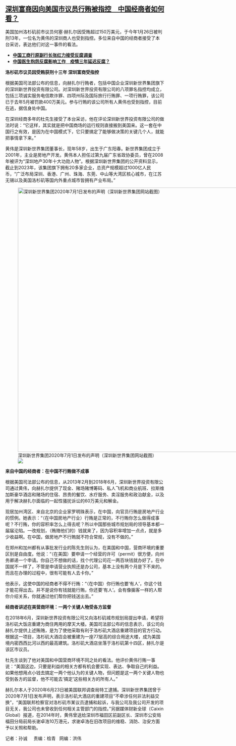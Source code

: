 <!--1707509520000-->
[深圳富商因向美国市议员行贿被指控　中国经商者如何看？](https://www.rfa.org/mandarin/yataibaodao/jingmao/sc-02082024100557.html)
------

<p><span class="result-title">美国加州洛杉矶前市议员何塞·赫扎尔因受贿超过150万美元，于今年1月26日被判刑13年，一位名为黄伟的深圳商人也受到指控。多位来自中国的经商者接受了本台采访，表达他们对这一事件的看法。</span></p><ul><li><span class="result-title"><a href="https://www.rfa.org/mandarin/Xinwen/5-11042023140649.html"><strong>中国工商行原副行长张红力接受反腐调查 </strong></a><br/></span></li><li><strong><span class="result-title"><a href="https://www.rfa.org/mandarin/yataibaodao/huanjing/gt1-08162023073111.html">中国医生抱怨反腐影响工作　疫情三年延迟反腐？</a></span></strong></li></ul><p><b>洛杉矶市议员因受贿获刑十三年 深圳富商受指控</b></p><p><span style="font-weight: 400;">根据美国司法部公布的信息，向赫扎尔行贿者，包括中国企业深圳新世界集团旗下的深圳新世界投资有限公司。对深圳新世界投资有限公司的八项罪名指控均成立，包括三项诚实服务电信欺诈罪、四项州际及国际旅行行贿罪、一项行贿罪，</span><span style="font-weight: 400;">该公司</span><span style="font-weight: 400;">已于去年5月被罚款400万美元。参与行贿的该公司所有人黄伟也受到指控，目前在逃，据信身处中国。</span></p><p><span style="font-weight: 400;">在深圳经商多年的杜先生接受了本台采访，他在评论深圳新世界投资有限公司的做法时说：“它这样，其实就是把中国商场的运行规则直接搬到美国来。这一套在中国行之有效，是因为在中国模式下，它只要搞定了能够做决策的关键几个人，就能把事情拿下来。”</span></p><p><span style="font-weight: 400;">黄伟是深圳新世界集团董事长，现年58岁，出生于广东阳春。新世界集团成立于2001年，主业是房地产开发。黄伟本人担任过第九届广东省政协委员，曾在2008年被评为“深圳地产30年十大功勋人物”。根据深圳新世界集团的公开资料显示，截止到2023年，该集团旗下拥有20多家企业，总资产规模超过1000亿人民币，“广泛布局深圳、香港、广州、珠海、东莞、中山等大湾区核心城市，在江苏无锡以及美国洛杉矶等国内外重点城市皆拥有产业布局。”</span></p><p><figure class="image-richtext image-inline captioned" style="width:1298px;"><img alt="深圳新世界集团2020年7月1日发布的声明（深圳新世界集团网站截图）" height="837" src="https://www.rfa.org/mandarin/yataibaodao/jingmao/sc-02082024100557.html/m0209-sc2.png/@@images/cdba2b9f-13c0-4c77-a39a-39469f8ca785.png" title="M0209-SC2.png" width="1298"/><figcaption class="image-caption">深圳新世界集团2020年7月1日发布的声明（深圳新世界集团网站截图）</figcaption><small></small><div id="zoomattribute"><a data-caption="深圳新世界集团2020年7月1日发布的声明（深圳新世界集团网站截图）" data-fancybox="" href="https://www.rfa.org/mandarin/yataibaodao/jingmao/sc-02082024100557.html/m0209-sc2.png" id="single_image" title="深圳新世界集团2020年7月1日发布的声明（深圳新世界集团网站截图）"><img src="/++plone++rfa-resources/img/icon-zoom.png"/></a></div></figure></p><p><b>来自中国的经商者：在中国不行贿做不成事</b></p><p><span style="font-weight: 400;">根据美国司法部公布的信息，从2013年2月到2018年6月，深圳新世界投资有限公司通过黄伟，向赫扎尔提供了现金、赌场赌博筹码、私人飞机和商业航班、拉斯维加斯豪华酒店和赌场的住宿、昂贵的餐饮、水疗服务、卖淫服务和政治献金，以及用于解决赫扎尔面临的一起性骚扰诉讼的60万美元和解金。</span></p><p><span style="font-weight: 400;">现居加州湾区、来自北京的企业家罗明珠表示，在中国，向官员行贿是房地产行业的惯例。她表示：“（在中国房地产行业）行贿是正常的，不行贿你怎么做得成事呢？不行贿，你的容积率怎么上得去呢？所以中国那些城市规划局的领导基本都一届届沦陷。一改规划，（贿赂他们的）钱就来了，因为容积率增加一点点，就是多少收益啊。在中国，做房地产不行贿就不符合常规，没有不做的。”</span></p><p><span style="font-weight: 400;">在郑州和加州都有从事批发行业的陈先生则认为，在美国和中国，营商环境的重要区别是自由度。他说：“（在美国）要申请一个经营的许可（permit）很方便，向州务卿递一个申请。你自己不想做的话，找个代理公司花一两百块钱就办好了。在中国就不一样了，不管是申请营业执照还是办公司，基本上没有两个月是下不来的。而且在办理的过程中，很有可能有人去卡你。”</span></p><p><span style="font-weight: 400;">他表示，这使中国的经商者不得不行贿：“（在中国）你行贿也要‘有人’，你这个钱才能花得出去。并不是说你有钱就能行贿，你还要‘有人’。会有像掮客一样的人帮你介绍关系，你就通过他们帮你把钱送出去。”</span></p><p><b>经商者讲述在美营商环境：一两个关键人物受各方监督</b></p><p><span style="font-weight: 400;">在2018年6月，深圳新世界投资有限公司又向洛杉矶城市规划局提出申请，希望将洛杉矶大饭店重建为商住两用的摩天大楼。美国司法部公布的信息表示，该公司向赫扎尔提供上述贿赂，是为了使他采取有利于洛杉矶大酒店重建项目的官方行动。根据这一项目，洛杉矶大酒店会被重建为一座77层高的综合用途大楼，成为美国境内密西西比河以西的最高建筑。洛杉矶大酒店坐落于洛杉矶第十四区，赫扎尔是该区市议员。</span></p><p><span style="font-weight: 400;">杜先生谈到了他对美国和中国营商环境不同之处的看法。他评价黄伟行贿一事说：“美国这边，只要是利益的相关方都有机会要实现、表达、争取自己的利益。如果他想用点小钱去搞定一两个他认为的关键人物，但问题是这一两个关键人物也受到各方的监督，他不可能去‘搞定’这些相关方的所有人。”</span></p><p><span style="font-weight: 400;">赫扎尔本人于2020年6月23日被美国联邦调查局特工逮捕。深圳新世界集团曾于2020年7月1日发布声明，表示洛杉矶大酒店的重建项目“不牵涉任何非法利益交换”，“美国联邦检察官对洛杉矶市某议员逮捕和起诉，与我公司及我公司开发的项目无关，我公司也未曾收到任何相关主管部门的指控。”另据媒体财新全球（Caixin Global）报道，在2014年时，黄伟曾送给深圳市福田区前副区长、深圳市公安局福田分局前局长谢卓浩10万港元，求谢卓浩在旧改项目的维稳、消防、治安方面予以关照和帮助。</span></p><p><span style="font-weight: 400;">记者：孙诚     责编：梒青   网编：洪伟<br/></span></p>
